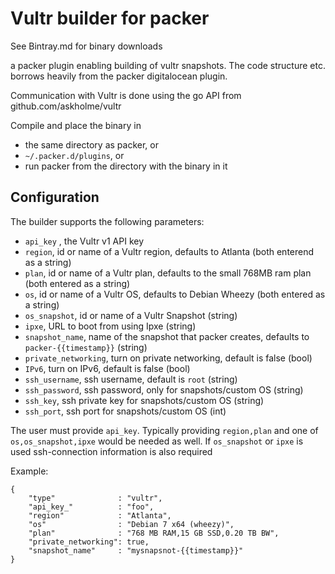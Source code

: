 # Vultr builder for packer

See Bintray.md for binary downloads

a packer plugin enabling building of vultr snapshots. 
The code structure etc. borrows heavily from the packer digitalocean plugin. 

Communication with Vultr is done using the go API from github.com/askholme/vultr

Compile and place the binary in
* the same directory as packer, or
* `~/.packer.d/plugins`, or
* run packer from the directory with the binary in it

## Configuration

The builder supports the following parameters:
* `api_key` , the Vultr v1 API key
* `region`, id or name of a Vultr region, defaults to Atlanta (both enterend as a string)
* `plan`, id or name of a Vultr plan, defaults to the small 768MB ram plan (both entered as a string)
* `os`, id or name of a Vultr OS, defaults to Debian Wheezy (both entered as a string)
* `os_snapshot`, id or name of a Vultr Snapshot (string)
* `ipxe`, URL to boot from using Ipxe (string)
* `snapshot_name`, name of the snapshot that packer creates, defaults to `packer-{{timestamp}}` (string)
* `private_networking`, turn on private networking, default is false (bool)
* `IPv6`, turn on IPv6, default is false (bool)
* `ssh_username`, ssh username, default is `root` (string)
* `ssh_password`, ssh password, only for snapshots/custom OS (string)
* `ssh_key`, ssh private key for snapshots/custom OS (string)
* `ssh_port`, ssh port for snapshots/custom OS (int)

The user must provide `api_key`. Typically providing `region,plan` and one of `os,os_snapshot,ipxe` 
would be needed as well. If `os_snapshot` or `ipxe` is used ssh-connection information is also required

Example:
```
{
	"type"				: "vultr",
	"api_key_"			: "foo",
	"region"			: "Atlanta",
	"os"				: "Debian 7 x64 (wheezy)",
	"plan"				: "768 MB RAM,15 GB SSD,0.20 TB BW",
	"private_networking": true,
	"snapshot_name"		: "mysnapsnot-{{timestamp}}"	
}
```
